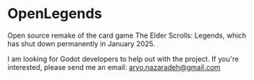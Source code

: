 # OpenLegends
Open source remake of the card game The Elder Scrolls: Legends, which has shut down permanently in January 2025.

I am looking for Godot developers to help out with the project. If you're interested, please send me an email: aryo.nazaradeh@gmail.com
